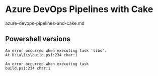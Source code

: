 # Azure DevOps Pipelines with Cake

azure-devops-pipelines-and-cake.md

## Powershell versions


```
An error occurred when executing task 'libs'.
At D:\a\1\s\build.ps1:234 char:1
```

```
An error occurred when executing task
build.ps1:234 char:1
```
